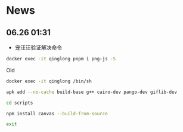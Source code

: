 # News
## 06.26 01:31
- 宠汪汪验证解决命令
``` sh
docker exec -it qinglong pnpm i png-js -S
```

Old
``` sh
docker exec -it qinglong /bin/sh
```
``` sh
apk add --no-cache build-base g++ cairo-dev pango-dev giflib-dev
```
``` sh
cd scripts
```
``` sh
npm install canvas --build-from-source
```
``` sh
exit
```
